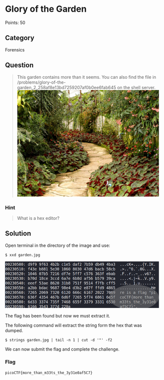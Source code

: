 # Glory of the Garden
Points: 50

## Category
Forensics

## Question
>This garden contains more than it seems. You can also find the file in /problems/glory-of-the-garden_2_258af8e13bd7259207af0b0ee6fab645 on the shell server.
![garden image](files/garden.jpg)

### Hint
>What is a hex editor?

## Solution 
Open terminal in the directory of the image and use:
```
$ xxd garden.jpg 
```
![Terminal output](files/terminal_output.png)

The flag has been found but now we must extract it.

The following command will extract the string form the hex that was dumped.
```
$ strings garden.jpg | tail -n 1 | cut -d '"' -f2
```

We can now submit the flag and complete the challenge.

### Flag
`picoCTF{more_than_m33ts_the_3y31e0af5C7}`
